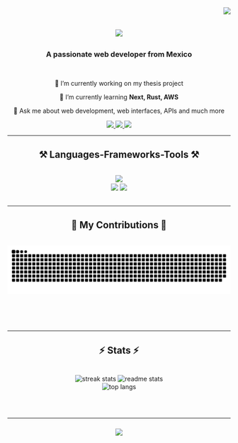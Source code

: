 <img align="right" src="https://visitor-badge.laobi.icu/badge?page_id=juangtz327.juangtz327" />

<h1 align="center">
    <img src="https://readme-typing-svg.herokuapp.com/?font=Righteous&size=35&center=true&vCenter=true&width=500&height=70&duration=4000&lines=Hi+There!+👋+I'm+Juan+Gtz!;" />
</h1>

<h3 align="center">A passionate web developer from Mexico</h3>

<br/>

<div align="center">
 
 🔭 I’m currently working on my thesis project
 
 🌱 I’m currently learning **Next, Rust, AWS**

 💬 Ask me about web development, web interfaces, APIs and much more 
 
 </div>
 
<div align="center"> 
  <a href="mailto:jucasaguipn09@gmail.com">
    <img src="https://img.shields.io/badge/Gmail-333333?style=for-the-badge&logo=gmail&logoColor=red" />
  </a>
  <a href="https://www.linkedin.com/in/juan-carlos-098900197/" target="_blank">
    <img src="https://img.shields.io/badge/LinkedIn-0077B5?style=for-the-badge&logo=linkedin&logoColor=white" target="_blank" />
  </a>
  <a href="https://github.com/JuanGtz327" target="_blank">
     <img src="https://img.shields.io/badge/Portfolio-FF5722?style=for-the-badge&logo=todoist&logoColor=white" target="_blank" /> <!-- sqlite, safari, google-chrome are other good icon options -->
  </a>
</div>

 <hr/>
 
<h2 align="center">⚒️ Languages-Frameworks-Tools ⚒️</h2>
<br/>
<div align="center">
    <img src="https://skillicons.dev/icons?i=nodejs,github,githubactions,python,javascript,typescript,express,firebase,mongodb,mysql,c,java" /><br>
    <img src="https://skillicons.dev/icons?i=react,bootstrap,mui,mysql,django,html,css,vscode,tailwind,git,azure,docker" />
    <img src="https://skillicons.dev/icons?i=grafana,heroku,linux,nextjs,planetscale,postman,sequelize,vite,powershell,postgres,gitlab,discord" />
</div>

<br/>
<hr/>

<div align="center">
  <h2>🐍 My Contributions 🐍</h2>
  <br>
  <img alt="snake eating my contributions" src="https://raw.githubusercontent.com/juangtz327/juangtz327/output/github-contribution-grid-snake.svg" />
  
  <br/><br/><br/>
</div>

<hr/>

<h2 align="center">⚡ Stats ⚡</h2>
<br>
<div align=center>
  <img width=390 src="https://streak-stats.demolab.com?user=juangtz327&theme=blood-dark&hide_border=true&border_radius=5.5" alt="streak stats"/>
  <img width=390 src="https://github-readme-stats.vercel.app/api?username=juangtz327&theme=dark&show_icons=true&theme=shadow_red" alt="readme stats" />
  <br/>
  <img width=325 align="center" src="https://github-readme-stats.vercel.app/api/top-langs/?username=salesp07&hide=HTML&langs_count=8&layout=compact&theme=react&border_radius=10&size_weight=0.5&count_weight=0.5&exclude_repo=github-readme-stats" alt="top langs" />
</div>

<br/><br/>
<hr/>

<h3 align="center">
    <img src="https://readme-typing-svg.herokuapp.com/?font=Righteous&size=25&center=true&vCenter=true&width=500&height=70&duration=4000&lines=Thanks+for+visiting!+✌️;+Shoot+me+a+message+on+Linkedin!;I'm+always+down+to+collab+:)">
</h3>

<br/>


